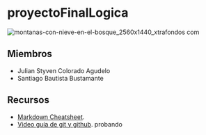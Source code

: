 # proyectoFinalLogica
![montanas-con-nieve-en-el-bosque_2560x1440_xtrafondos com](https://user-images.githubusercontent.com/77738709/114289280-44ec8a80-9a3c-11eb-9d1d-f8703f18093e.jpg)
## Miembros
* Julian Styven Colorado Agudelo
* Santiago Bautista Bustamante

## Recursos
* [Markdown Cheatsheet](https://github.com/adam-p/markdown-here/wiki/Markdown-Cheatsheet#links).
* [Video guía de git y github](https://www.youtube.com/watch?v=sH9g77J92ns&ab_channel=CodeWar).
probando
